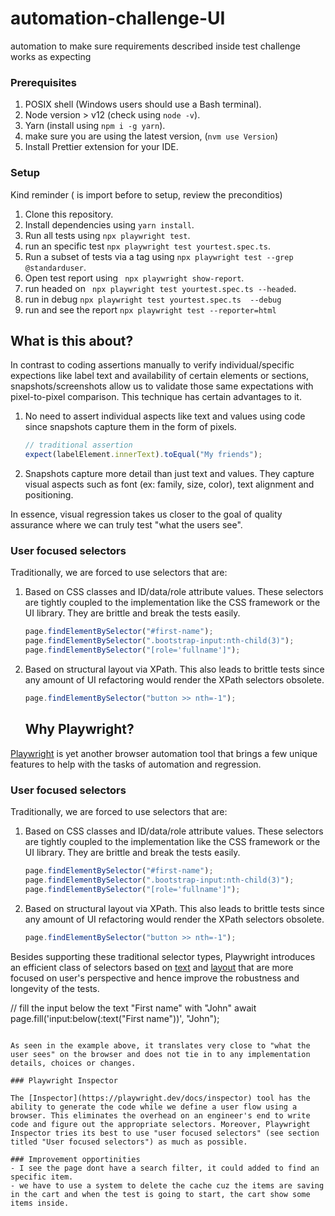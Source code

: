 # automation-challenge-UI
automation to make sure requirements described inside test challenge works as expecting

### Prerequisites

1. POSIX shell (Windows users should use a Bash terminal).
2. Node version > v12  (check using `node -v`).
3. Yarn (install using `npm i -g yarn`).
4. make sure you are using the latest version, (`nvm use Version`)
5. Install Prettier extension for your IDE.
### Setup
Kind reminder ( is import before to setup, review the preconditios)

1. Clone this repository.
2. Install dependencies using `yarn install`.
3. Run all tests using `npx playwright test`.
4. run an specific test `npx playwright test yourtest.spec.ts`.
5. Run a subset of tests via a tag using `npx playwright test --grep @standarduser`.
6. Open test report using ` npx playwright show-report`.
7. run headed on ` npx playwright test yourtest.spec.ts --headed`.
8. run in debug `npx playwright test yourtest.spec.ts  --debug`
9. run and see the report `npx playwright test --reporter=html`

## What is this about?

In contrast to coding assertions manually to verify individual/specific expections like label text and availability of certain elements or sections, snapshots/screenshots allow us to validate those same expectations with pixel-to-pixel comparison. This technique has certain advantages to it.
1. No need to assert individual aspects like text and values using code since snapshots capture them in the form of pixels.

   ```js
   // traditional assertion
   expect(labelElement.innerText).toEqual("My friends");
   ```

2. Snapshots capture more detail than just text and values. They capture visual aspects such as font (ex: family, size, color), text alignment and positioning.

In essence, visual regression takes us closer to the goal of quality assurance where we can truly test "what the users see".

### User focused selectors

Traditionally, we are forced to use selectors that are:

1. Based on CSS classes and ID/data/role attribute values. These selectors are tightly coupled to the implementation like the CSS framework or the UI library. They are brittle and break the tests easily.
   ```js
   page.findElementBySelector("#first-name");
   page.findElementBySelector(".bootstrap-input:nth-child(3)");
   page.findElementBySelector("[role='fullname']");
   ```
2. Based on structural layout via XPath. This also leads to brittle tests since any amount of UI refactoring would render the XPath selectors obsolete.
   ```js
   page.findElementBySelector("button >> nth=-1");
   ```
   
   ## Why Playwright?

[Playwright](https://playwright.dev/) is yet another browser automation tool that brings a few unique features to help with the tasks of automation and regression.

### User focused selectors

Traditionally, we are forced to use selectors that are:

1. Based on CSS classes and ID/data/role attribute values. These selectors are tightly coupled to the implementation like the CSS framework or the UI library. They are brittle and break the tests easily.
   ```js
   page.findElementBySelector("#first-name");
   page.findElementBySelector(".bootstrap-input:nth-child(3)");
   page.findElementBySelector("[role='fullname']");
   ```
2. Based on structural layout via XPath. This also leads to brittle tests since any amount of UI refactoring would render the XPath selectors obsolete.
   ```js
   page.findElementBySelector("button >> nth=-1");
   ```

Besides supporting these traditional selector types, Playwright introduces an efficient class of selectors based on [text](https://playwright.dev/docs/selectors#text-selector) and [layout](https://playwright.dev/docs/selectors#selecting-elements-based-on-layout) that are more focused on user's perspective and hence improve the robustness and longevity of the tests.

// fill the input below the text "First name" with "John"
await page.fill('input:below(:text("First name"))', "John");
```

As seen in the example above, it translates very close to "what the user sees" on the browser and does not tie in to any implementation details, choices or changes.

### Playwright Inspector

The [Inspector](https://playwright.dev/docs/inspector) tool has the ability to generate the code while we define a user flow using a browser. This eliminates the overhead on an engineer's end to write code and figure out the appropriate selectors. Moreover, Playwright Inspector tries its best to use "user focused selectors" (see section titled "User focused selectors") as much as possible.

### Improvement opportinities
- I see the page dont have a search filter, it could added to find an specific item.
- we have to use a system to delete the cache cuz the items are saving in the cart and when the test is going to start, the cart show some items inside.
